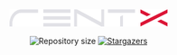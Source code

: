 <p align="center">
  <a href="https://unform.dev">
    <img src="https://raw.githubusercontent.com/rpsfilho93/rentx-mobile/main/.github/Logotipo.png" width="280" alt="rentx" />
  </a>
</p>

<p align="center">	
  <img alt="Repository size" src="https://img.shields.io/github/repo-size/JKevyn/rentx?color=dc1637">
  
  <a href="https://github.com/rpsfilho93/proffy/stargazers">
    <img alt="Stargazers" src="https://img.shields.io/github/stars/JKevyn/rentx?color=dc1637&logo=github">
  </a>
</p>
